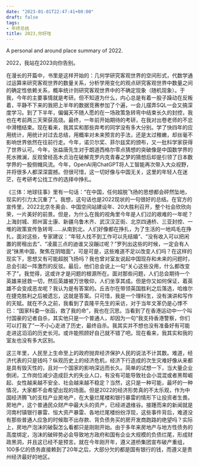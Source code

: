 ```yaml
---
date: "2023-01-01T22:47:41+00:00"
draft: false
tags:
- 年终总结
title: 2023,你好哇
---
```


A personal and around place summary of 2022.

<!--more-->

2022，我站在2023向你告别。

在漫长的开篇中，书里是这样开始的：几何学研究客观世界的空间形式，代数学通过运算来研究客观世界的数量关系，分析学用变化的观点研究客观世界中数量之间的确定性依赖关系，概率统计则研究客观世界中的不确定现象（随机现象）。于我，今年的主要事情就是考研。但不知道为什么，内心总是有着一股子躁动在反叛着，平静不下来的我把上半年的数据竞赛参加了个遍，一会儿摆弄SQL一会又搞深度学习。到了下半年，偏偏天不随人愿的在一场政策急转弯中结束长久的封控，我也在考前两三天荣获高烧。最终，一年前开始期待的考研，在我对出卷老师的不忿中滑稽结束。现在看来，我其实和那些弃考的同学没有多大分别。学了快四年的应用统计，用统计对过去总结，用概率对未来预言的手法，还是太过稚嫩，却丝毫不影响世界依然在往前行走。今年，诺贝尔奖、菲尔兹奖的颁布，又一批科学家获得了世界认可。今年，张益唐先生对于朗道西格尔零点猜想的突破像是中国数学界的死水微澜，反观曾经高木贞治在破解克罗内克青春之梦的猜想后却是引领了日本数学界的一股侧帽风流。今年，OpenAI用ChatGPT将人工智能再次带入大众视野，并将很多人都深深震撼。但很可惜，这一切好像与中国无关，这里的年轻人在迷茫，在考研考公找工作的选择中挣扎。

《三体：地球往事》里有一句话：“在中国，任何超脱飞扬的思想都会砰然坠地，现实的引力太沉重了”。我想，这句话也是2022现状的一句很好的总结。在官方的宣传里，2022北京冬奥会、中国空间站建设年、20大胜利召开，整个社会欣欣向荣，一片美好的前景。但是，为什么在我的视角里今年是人们过的艰难的一年呢？上海封城、郑州富士康、新疆乌鲁木齐、武汉汉正街、北京四通桥、三亚封控、一堆的政策宣传急转弯……从南到北，人们好像都在挣扎，为了生活的一地鸡毛在挣扎，面对这些，专家建议：“年轻人找不到工作可以先结婚”、“没有收入可以把闲置的房租出去”、“凌晨三点的迪谁又没蹦过呢？”罗列出这些的时候，一定会有人说“抹黑中国，聚焦在阴暗面“，可是可是，这些难道不足以改变人们吗？在这样的现实下，思想又有可能超脱飞扬吗？我也曾对室友说起中国现存和未来的问题时，总会引起一阵激烈的反驳。最后，他们总会说上一句“关心这些没用，什么都改变不了”。我觉得，这或许才是问题的根源所在。面对那些问题，人们总会期待一个英雄来拯救一切，然后英雄被万世敬仰，人们坐享其成。但是你又如何保证，着英雄不会变成恶龙呢？我认为是有答案的。丘吉尔在带领英国胜利之后落选，哈维尔在捷克胜利之后被遗忘，这就是答案。只可惜，我是一个理科生，没有演讲和写作的天赋。就在不久之前，我看到了袁隆平先生的采访，对于当年文革仍是心悸不已：“国家科委一张函，救了我的命”，我也在沉思。当看到了在香港运动中一个叫付国豪的记者自杀，其实他只是一个普通人，却因为一句“我支持香港警察，你们可以打我了”一不小心走进了历史，最终自杀。我其实并不想也没有准备好有可能走进这滔滔的历史长河。或许能照顾好自己就不错了吧。现在看来，我其实和我的室友也没有多大区别。

这三年里，人民至上生命至上的政府抛弃经济保护人民的说法不计其数。难道，经济代表的只是钱吗？纵观历史上的经济危机，经济下行造成的次生灾难好像从来都是具有毁灭性的，且对一个国家的影响深远而长久。简单的试想一下，当大量企业倒闭，工作岗位减少造成巨大的失业人口，有没有可能导致社会小混混或者黑帮崛起、女性越来越不安全、社会越来越不稳定？当然，这只是一种可能，最坏的一种情况，大家都不会希望出现的场面。但是2022的经济形势真的不太乐观，作为中国经济腾飞的支柱产业房地产，在大量烂尾楼和银行暴雷的情形下让投资者生畏。房地产，这个普通民众财产中最大头的资产，已经进退维谷。接踵而来的新闻就是河南村镇银行暴雷、恒大资产暴雷、各地烂尾楼纷纷浮现，这些事件背后，难道没有那些普通人应急的时候取不出存款、背负债务买的房开发商跑路的绝望吗？实际上，房地产泡沫的破裂怎么看都只是刚刚开始。由于多年来房地产与地方性债务的高度绑定，泡沫的破碎势必会导致地方政府和国有企业大规模的负债烂尾，形成财政黑洞，并且这已经不是预言。就在今年刚开年，遵义道桥集团宣布破产重组，100多亿的债务直接赖到了20年之后，大部分欠的都是国有银行的钱，而遵义是贵州经济最好的地区。







